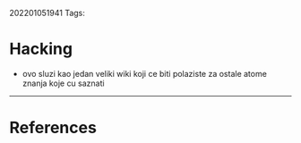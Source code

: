 202201051941
Tags: 

# Hacking
- ovo sluzi kao jedan veliki wiki koji ce biti polaziste za ostale atome znanja koje cu saznati
---
# References
